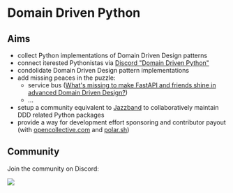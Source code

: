 # Domain Driven Python

## Aims

- collect Python implementations of Domain Driven Design patterns
- connect iterested Pythonistas via [Discord "Domain Driven Python"](https://discord.gg/2aFve6uF)
- condolidate Domain Driven Design pattern implementations
- add missing peaces in the puzzle:
  - service bus ([What's missing to make FastAPI and friends shine in advanced Domain Driven Design?](https://florian-kromer.medium.com/whats-missing-to-make-fastapi-shine-in-advanced-domain-driven-design-133ee0b205bc))
  - ...
- setup a community equivalent to [Jazzband](https://jazzband.co/) to collaboratively maintain DDD related Python packages
- provide a way for development effort sponsoring and contributor payout (with [opencollective.com](https://opencollective.com/) and [polar.sh](https://polar.sh/))

## Community

Join the community on Discord:

[![](https://dcbadge.vercel.app/api/server/zPXwjjgh)](https://discord.gg/zPXwjjgh)

